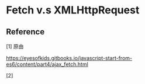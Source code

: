 # Fetch v.s XMLHttpRequest











## Reference

[1] 原由

https://eyesofkids.gitbooks.io/javascript-start-from-es6/content/part4/ajax_fetch.html

[2]